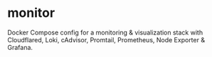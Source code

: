# monitor

Docker Compose config for a monitoring & visualization stack with Cloudflared, Loki, cAdvisor, Promtail, Prometheus, Node Exporter & Grafana.